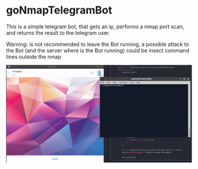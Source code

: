 # goNmapTelegramBot

This is a simple telegram bot, that gets an ip, performs a nmap port scan, and returns the result to the telegram user.

Warning: is not recommended to leave the Bot running, a possible attack to the Bot (and the server where is the Bot running) could be insect command lines outside the nmap


![goNmapTelegramBot](https://raw.githubusercontent.com/arnaucode/goNmapTelegramBot/master/screenrecording1.gif "goNmapTelegramBot")

